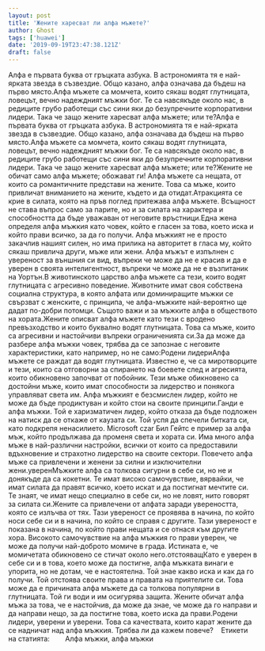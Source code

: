 ```yaml
---
layout: post
title: 'Жените харесват ли алфа мъжете?'
author: Ghost
tags: ['huawei']
date: '2019-09-19T23:47:38.121Z'
draft: false
---
```


Алфа е първата буква от гръцката азбука. В астрономията тя е най-ярката звезда в съзвездие. Общо казано, алфа означава да бъдеш на първо място.Алфа мъжете са момчета, които сякаш водят глутницата, ловецът, вечно надеждният мъжки бог. Те са навсякъде около нас, в редиците грубо работещи със сини яки до безупречните корпоративни лидери. Така че защо жените харесват алфа мъжете; или те?Алфа е първата буква от гръцката азбука. В астрономията тя е най-ярката звезда в съзвездие. Общо казано, алфа означава да бъдеш на първо място.Алфа мъжете са момчета, които сякаш водят глутницата, ловецът, вечно надеждният мъжки бог. Те са навсякъде около нас, в редиците грубо работещи със сини яки до безупречните корпоративни лидери. Така че защо жените харесват алфа мъжете; или те?Жените не обичат само алфа мъжете; обожават ги! Алфа мъжете са нещата, от които са романтичните представи на жените. Това са мъже, които привличат вниманието на жените, където и да отидат.Атракцията се крие в силата, която на пръв поглед притежава алфа мъжете. Всъщност не става въпрос само за парите, но и за силата на характера и способността да бъде уважаван от неговите връстници.Една жена определя алфа мъжкия като човек, който е гласен за това, което иска и който прави всичко, за да го получи. Алфа мъжкият не е просто закачлив нашият силен, но има прилика на авторитет в гласа му, който сякаш привлича други, мъже или жени. Алфа мъжът е изпълнен с увереност за външния си вид, въпреки че може да не е красив и да е уверен в своята интелигентност, въпреки че може да не е възпитаник на Уортън.В животинското царство алфа мъжете са тези, които водят глутницата с агресивно поведение. Животните имат своя собствена социална структура, в която алфата или доминиращите мъжки се свързват с женските, с принципа, че алфа-мъжките най-вероятно ще дадат по-добри потомци. Същото важи и за мъжките алфа в обществото на хората.Жените описват алфа мъжете като тези с вродено превъзходство и които буквално водят глутницата. Това са мъже, които са агресивни и настойчиви въпреки ограниченията си.За да може да разбере алфа мъжки човек, трябва да се запознае с неговите характеристики, като например, но не само:Родени лидериАлфа мъжете се раждат да водят глутницата. Известно е, че са миротворците и тези, които са отговорни за спирането на боевете след и агресията, които обикновено започват от побойник. Тези мъже обикновено са достойни мъже, които имат способности за лидерство и понякога управляват света им. Алфа мъжкият е безсмислен лидер, който не може да бъде продиктуван и който стои на своите принципи.Ганди е алфа мъжки. Той е харизматичен лидер, който отказа да бъде подложен на натиск да се откаже от каузата си. Той успя да спечели битката си, като подкрепя ненасилието. Microsoft czar Бил Гейтс е пример за алфа мъж, който продължава да променя света и хората си. Има много алфа мъже в най-различни настройки, всички от които са предоставили вдъхновение и страхотно лидерство на своите сектори. Повечето алфа мъже са привлечени и женени за силни и изключителни жени.уверенМъжките алфа са толкова сигурни в себе си, но не и донякъде да са кокетни. Те имат високо самочувствие, вярвайки, че имат силата да правят всичко, което искат и да постигнат мечтите си. Те знаят, че имат нещо специално в себе си, но не ловят, нито говорят за силата си.Жените са привлечени от алфата заради увереността, която се излъчва от тях. Тази увереност се проявява в начина, по който носи себе си и в начина, по който се справя с другите. Тази увереност е показана в начина, по който прави нещата и се отнася към другите хора. Високото самочувствие на алфа мъжкия го прави уверен, че може да получи най-доброто момиче в града. Истината е, че момичетата обикновено се стичат около него.отстояващКато е уверен в себе си и в това, което може да постигне, алфа мъжката винаги е упорита, но не дотам, че е настоятелна. Той знае какво иска и как да го получи. Той отстоява своите права и правата на приятелите си. Това може да е причината алфа мъжете да са толкова популярни в глутницата. Той ги води и им осигурява защита. Жените обичат алфа мъжа за това, че е настойчив, да може да знае, че може да го направи и да направи нещо, за да постигне това, което иска да прави.Родени лидери, уверени и уверени. Това са качествата, които карат жените да се надничат над алфа мъжкия. Трябва ли да кажем повече?    Етикети на статията:        Алфа мъжки, алфа мъжки
